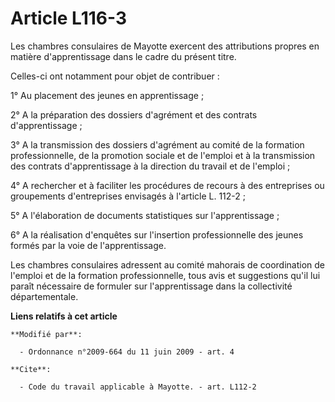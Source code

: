 # Article L116-3

Les chambres consulaires de Mayotte exercent des attributions propres en matière d'apprentissage dans le cadre du présent
titre. 

Celles-ci ont notamment pour objet de contribuer : 

1° Au placement des jeunes en apprentissage ; 

2° A la préparation des dossiers d'agrément et des contrats d'apprentissage ; 

3° A la transmission des dossiers d'agrément au comité de la formation professionnelle, de la promotion sociale et de
l'emploi et à la transmission des contrats d'apprentissage à la direction du travail et de l'emploi ; 

4° A rechercher et à faciliter les procédures de recours à des entreprises ou groupements d'entreprises envisagés à l'article
L. 112-2 ; 

5° A l'élaboration de documents statistiques sur l'apprentissage ; 

6° A la réalisation d'enquêtes sur l'insertion professionnelle des jeunes formés par la voie de l'apprentissage. 

Les chambres consulaires adressent au comité mahorais de coordination de l'emploi et de la formation professionnelle, tous
avis et suggestions qu'il lui paraît nécessaire de formuler sur l'apprentissage dans la collectivité départementale.

**Liens relatifs à cet article**

	**Modifié par**:

	  - Ordonnance n°2009-664 du 11 juin 2009 - art. 4

	**Cite**:

	  - Code du travail applicable à Mayotte. - art. L112-2
